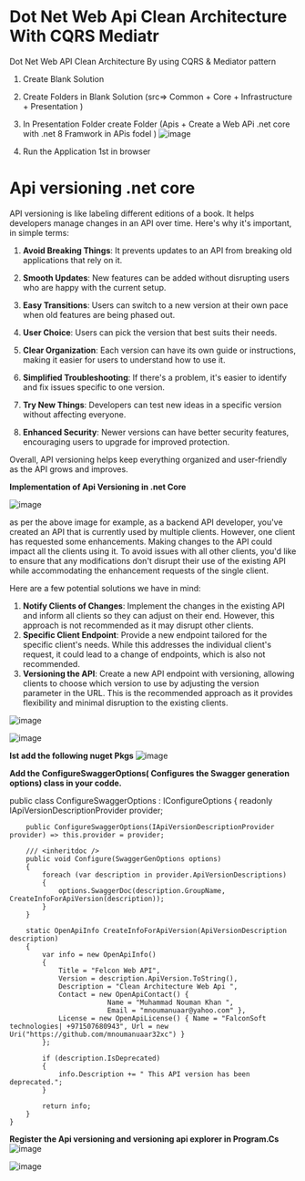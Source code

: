 # Dot Net Web Api Clean Architecture With CQRS Mediatr
Dot Net Web API Clean Architecture By using CQRS &amp; Mediator pattern 

1. Create Blank Solution
2. Create Folders in Blank Solution (src=> Common + Core + Infrastructure + Presentation )
3. In Presentation Folder create Folder (Apis +  Create a Web APi .net core with .net 8 Framwork in APis fodel  )
   ![image](https://github.com/user-attachments/assets/2d259638-e008-4325-9165-a1769368b62b)
   
5. Run the Application 1st in browser

# Api versioning .net core
API versioning is like labeling different editions of a book. It helps developers manage changes in an API over time. Here's why it's important, in simple terms:

1. **Avoid Breaking Things**: It prevents updates to an API from breaking old applications that rely on it.

2. **Smooth Updates**: New features can be added without disrupting users who are happy with the current setup.

3. **Easy Transitions**: Users can switch to a new version at their own pace when old features are being phased out.

4. **User Choice**: Users can pick the version that best suits their needs.

5. **Clear Organization**: Each version can have its own guide or instructions, making it easier for users to understand how to use it.

6. **Simplified Troubleshooting**: If there's a problem, it's easier to identify and fix issues specific to one version.

7. **Try New Things**: Developers can test new ideas in a specific version without affecting everyone.

8. **Enhanced Security**: Newer versions can have better security features, encouraging users to upgrade for improved protection.

Overall, API versioning helps keep everything organized and user-friendly as the API grows and improves.

**Implementation of Api Versioning in .net Core**

![image](https://github.com/user-attachments/assets/28b90ca9-f998-49be-85e9-fdb8996c3ab2)


as per the above image for example, as a backend API developer, you've created an API that is currently used by multiple clients. However, one client has requested some enhancements. Making changes to the API could impact all the clients using it. To avoid issues with all other clients, you'd like to ensure that any modifications don't disrupt their use of the existing API while accommodating the enhancement requests of the single client.

Here are a few potential solutions we have in mind:

1. **Notify Clients of Changes**: Implement the changes in the existing API and inform all clients so they can adjust on their end. However, this approach is not recommended as it may disrupt other clients.
2. **Specific Client Endpoint**: Provide a new endpoint tailored for the specific client's needs. While this addresses the individual client's request, it could lead to a change of endpoints, which is also not recommended.
3. **Versioning the API**: Create a new API endpoint with versioning, allowing clients to choose which version to use by adjusting the version parameter in the URL. This is the recommended approach as it provides flexibility and minimal disruption to the existing clients.


![image](https://github.com/user-attachments/assets/bde0fae2-c5d0-4c3d-bad0-567bf85fb080)

![image](https://github.com/user-attachments/assets/029ba056-14cf-4f3b-a968-2754d35ab974)

**Ist add the following nuget Pkgs**
![image](https://github.com/user-attachments/assets/2ecd8512-103c-4cae-b587-4aaa8cc5a1e2)


**Add the ConfigureSwaggerOptions( Configures the Swagger generation options) class in your codde.**


  public class ConfigureSwaggerOptions : IConfigureOptions<SwaggerGenOptions>
    {
        readonly IApiVersionDescriptionProvider provider;

        public ConfigureSwaggerOptions(IApiVersionDescriptionProvider provider) => this.provider = provider;

        /// <inheritdoc />
        public void Configure(SwaggerGenOptions options)
        {
            foreach (var description in provider.ApiVersionDescriptions)
            {
                options.SwaggerDoc(description.GroupName, CreateInfoForApiVersion(description));
            }
        }

        static OpenApiInfo CreateInfoForApiVersion(ApiVersionDescription description)
        {
            var info = new OpenApiInfo()
            {
                Title = "Felcon Web API",
                Version = description.ApiVersion.ToString(),
                Description = "Clean Architecture Web Api ",
                Contact = new OpenApiContact() { 
                            Name = "Muhammad Nouman Khan ",
                            Email = "mnoumanuaar@yahoo.com" },
                License = new OpenApiLicense() { Name = "FalconSoft technologies| +971507680943", Url = new Uri("https://github.com/mnoumanuaar32xc") }
            };

            if (description.IsDeprecated)
            {
                info.Description += " This API version has been deprecated.";
            }

            return info;
        }
    }



 
**Register the Api versioning and versioning api explorer in Program.Cs**
![image](https://github.com/user-attachments/assets/9f7a3485-cc9c-407b-9021-cdc202752258)

![image](https://github.com/user-attachments/assets/df3d007d-21be-495a-9460-9dd753fdffa3)








   
